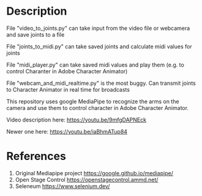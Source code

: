 # Description

File "video_to_joints.py" can take input from the video file or webcamera and save joints to a file

File "joints_to_midi.py" can take saved joints and calculate midi values for joints

File "midi_player.py" can take saved midi values and play them (e.g. to control Charanter in Adobe Character Animator)

File "webcam_and_midi_realtime.py" is the most buggy. Can transmit joints to Character Animator in real time for broadcasts


This repository uses google MediaPipe to recognize the arms on the camera and use them to control character in Adobe Character Animator.


Video description here: https://youtu.be/9mfgDAPNEck

Newer one here: https://youtu.be/iaBhmATup84

# References

1) Original Mediapipe project  https://google.github.io/mediapipe/
2) Open Stage Control https://openstagecontrol.ammd.net/
3) Seleneum https://www.selenium.dev/

